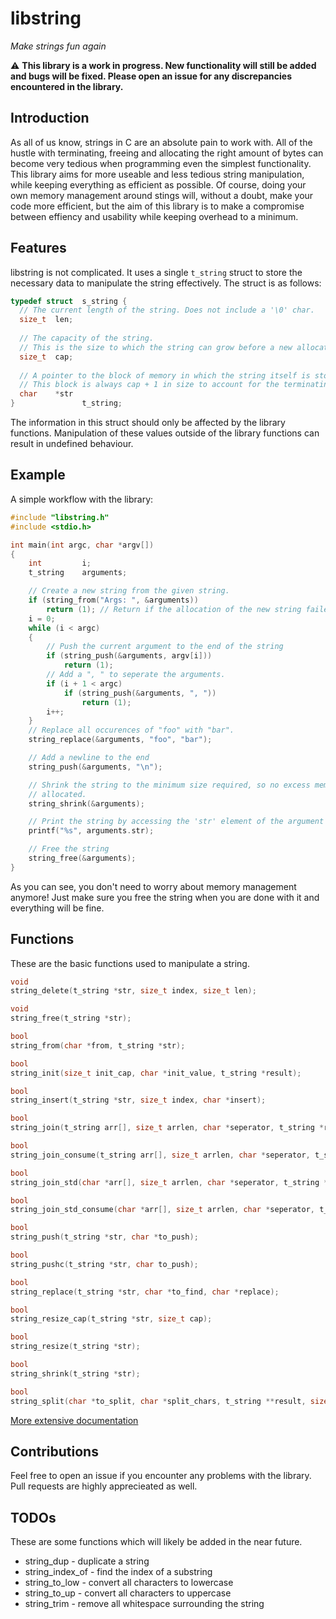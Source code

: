 # libstring
_Make strings fun again_

⚠️ **This library is a work in progress. New functionality will still be added and bugs will be fixed. Please open an issue for any discrepancies encountered in the library.**

## Introduction
As all of us know, strings in C are an absolute pain to work with. All of the hustle with terminating, freeing and allocating the right amount of bytes can become very tedious when programming even the simplest functionality. This library aims for more useable and less tedious string manipulation, while keeping everything as efficient as possible. Of course, doing your own memory management around stings will, without a doubt, make your code more efficient, but the aim of this library is to make a compromise between effiency and usability while keeping overhead to a minimum.

## Features
libstring is not complicated. It uses a single `t_string` struct to store the necessary data to manipulate the string effectively. The struct is as follows:
```c
typedef struct  s_string {
  // The current length of the string. Does not include a '\0' char.
  size_t  len;
  
  // The capacity of the string.
  // This is the size to which the string can grow before a new allocation is necessary.
  size_t  cap;
  
  // A pointer to the block of memory in which the string itself is stored.
  // This block is always cap + 1 in size to account for the terminating character.
  char    *str
}               t_string;
```
The information in this struct should only be affected by the library functions. Manipulation of these values outside of the library functions can result in undefined behaviour.

## Example
A simple workflow with the library:
```c
#include "libstring.h"
#include <stdio.h>

int	main(int argc, char *argv[])
{
	int			i;
	t_string	arguments;

	// Create a new string from the given string.
	if (string_from("Args: ", &arguments))	
		return (1); // Return if the allocation of the new string failed.
	i = 0;
	while (i < argc)
	{
		// Push the current argument to the end of the string
		if (string_push(&arguments, argv[i]))
			return (1);
		// Add a ", " to seperate the arguments.
		if (i + 1 < argc)
			if (string_push(&arguments, ", "))
				return (1);
		i++;
	}
	// Replace all occurences of "foo" with "bar".
	string_replace(&arguments, "foo", "bar");

	// Add a newline to the end
	string_push(&arguments, "\n");

	// Shrink the string to the minimum size required, so no excess memory is
	// allocated.
	string_shrink(&arguments);

	// Print the string by accessing the 'str' element of the argument struct.
	printf("%s", arguments.str);

	// Free the string
	string_free(&arguments);
}
```
As you can see, you don't need to worry about memory management anymore! Just make sure you free the string when you are done with it and everything will be fine.

## Functions
These are the basic functions used to manipulate a string.
```c
void
string_delete(t_string *str, size_t index, size_t len);

void
string_free(t_string *str);

bool
string_from(char *from, t_string *str);

bool
string_init(size_t init_cap, char *init_value, t_string *result);

bool
string_insert(t_string *str, size_t index, char *insert);

bool
string_join(t_string arr[], size_t arrlen, char *seperator, t_string *result);

bool
string_join_consume(t_string arr[], size_t arrlen, char *seperator, t_string *result);

bool
string_join_std(char *arr[], size_t arrlen, char *seperator, t_string *result);

bool
string_join_std_consume(char *arr[], size_t arrlen, char *seperator, t_string *result);

bool
string_push(t_string *str, char *to_push);

bool
string_pushc(t_string *str, char to_push);

bool
string_replace(t_string *str, char *to_find, char *replace);

bool
string_resize_cap(t_string *str, size_t cap);

bool
string_resize(t_string *str);

bool
string_shrink(t_string *str);

bool
string_split(char *to_split, char *split_chars, t_string **result, size_t *result_size);
```

[More extensive documentation](libstring.h)

## Contributions
Feel free to open an issue if you encounter any problems with the library. Pull requests are highly apprecieated as well.

## TODOs
These are some functions which will likely be added in the near future.
* string_dup - duplicate a string
* string_index_of - find the index of a substring
* string_to_low - convert all characters to lowercase
* string_to_up - convert all characters to uppercase
* string_trim - remove all whitespace surrounding the string
